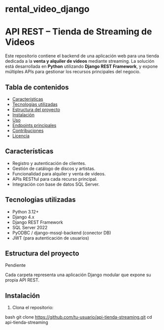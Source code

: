 # rental_video_django
 # API REST – Tienda de Streaming de Videos

Este repositorio contiene el backend de una aplicación web para una tienda dedicada a la **venta y alquiler de videos** mediante streaming. La solución está desarrollada en **Python** utilizando **Django REST Framework**, y expone múltiples APIs para gestionar los recursos principales del negocio.

## Tabla de contenidos

- [Características](#características)
- [Tecnologías utilizadas](#tecnologías-utilizadas)
- [Estructura del proyecto](#estructura-del-proyecto)
- [Instalación](#instalación)
- [Uso](#uso)
- [Endpoints principales](#endpoints-principales)
- [Contribuciones](#contribuciones)
- [Licencia](#licencia)

## Características

- Registro y autenticación de clientes.
- Gestión de catálogo de discos y artistas.
- Funcionalidad para alquiler y venta de videos.
- APIs RESTful para cada recurso principal.
- Integración con base de datos SQL Server.

## Tecnologías utilizadas

- Python 3.12+
- Django 4.x
- Django REST Framework
- SQL Server 2022
- PyODBC / django-mssql-backend (conector DB)
- JWT (para autenticación de usuarios)

## Estructura del proyecto

Pendiente


Cada carpeta representa una aplicación Django modular que expone su propia API REST.

## Instalación

1. Clona el repositorio:

bash
git clone https://github.com/tu-usuario/api-tienda-streaming.git
cd api-tienda-streaming
